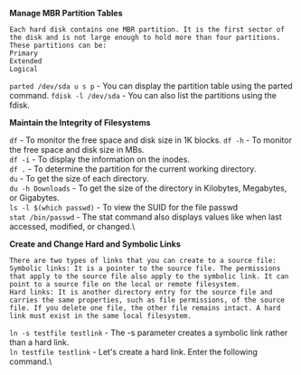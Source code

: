 **Manage MBR Partition Tables**
```
Each hard disk contains one MBR partition. It is the first sector of the disk and is not large enough to hold more than four partitions. These partitions can be:
Primary
Extended
Logical
```
`parted /dev/sda u s p` - You can display the partition table using the parted command.
`fdisk -l /dev/sda` - You can also list the partitions using the fdisk.

**Maintain the Integrity of Filesystems**

`df` - To monitor the free space and disk size in 1K blocks. `df -h` - To monitor the free space and disk size in MBs.\
`df -i` - To display the information on the inodes.\
`df .` - To determine the partition for the current working directory.\
`du` - To get the size of each directory.\
`du -h Downloads` - To get the size of the directory in Kilobytes, Megabytes, or Gigabytes.\
`ls -l $(which passwd)` - To view the SUID for the file passwd\
`stat /bin/passwd` - The stat command also displays values like when last accessed, modified, or changed.\

**Create and Change Hard and Symbolic Links**
```
There are two types of links that you can create to a source file:
Symbolic links: It is a pointer to the source file. The permissions that apply to the source file also apply to the symbolic link. It can point to a source file on the local or remote filesystem.
Hard links: It is another directory entry for the source file and carries the same properties, such as file permissions, of the source file. If you delete one file, the other file remains intact. A hard link must exist in the same local filesystem.
```

`ln -s testfile testlink` - The -s parameter creates a symbolic link rather than a hard link.\
`ln testfile testlink` - Let's create a hard link. Enter the following command.\




